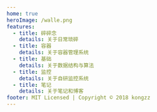 ```yaml
---
home: true
heroImage: /walle.png
features:
  - title: 碎碎念
    details: 关于日常琐碎
  - title: 容器
    details: 关于容器管理系统
  - title: 基础
    details: 关于数据结构与算法
  - title: 监控
    details: 关于自研监控系统
  - title: 笔记
    details: 关于笔记和博客
footer: MIT Licensed | Copyright © 2018 kongzz
---
```


